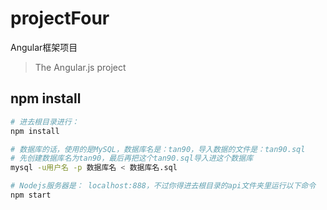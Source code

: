 # projectFour
Angular框架项目
> The Angular.js project
## npm install
``` bash
# 进去根目录进行：
npm install

# 数据库的话，使用的是MySQL，数据库名是：tan90，导入数据的文件是：tan90.sql
# 先创建数据库名为tan90，最后再把这个tan90.sql导入进这个数据库
mysql -u用户名 -p 数据库名 < 数据库名.sql

# Nodejs服务器是： localhost:888，不过你得进去根目录的api文件夹里运行以下命令
npm start

